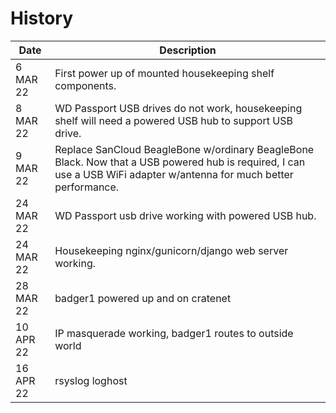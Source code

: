 # History

| Date      | Description |
| --------- | ----------- |
|  6 MAR 22 | First power up of mounted housekeeping shelf components. |
|  8 MAR 22 | WD Passport USB drives do not work, housekeeping shelf will need a powered USB hub to support USB drive. |
|  9 MAR 22 | Replace SanCloud BeagleBone w/ordinary BeagleBone Black.  Now that a USB powered hub is required, I can use a USB WiFi adapter w/antenna for much better performance.  |
| 24 MAR 22 | WD Passport usb drive working with powered USB hub.  |
| 24 MAR 22 | Housekeeping nginx/gunicorn/django web server working.  |
| 28 MAR 22 | badger1 powered up and on cratenet |
| 10 APR 22 | IP masquerade working, badger1 routes to outside world |
| 16 APR 22 | rsyslog loghost |